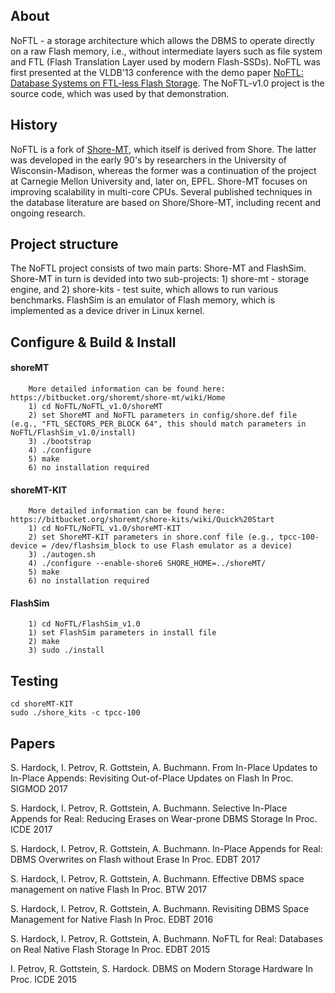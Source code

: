 ## About
NoFTL - a storage architecture which allows the DBMS to operate directly on a raw Flash memory, i.e., without intermediate layers such as file system and FTL (Flash Translation Layer used by modern Flash-SSDs). NoFTL was first presented at the VLDB'13 conference with the demo paper [NoFTL: Database Systems on FTL-less Flash Storage](http://www.vldb.org/pvldb/vol6/p1278-petrov.pdf). The NoFTL-v1.0 project is the source code, which was used by that demonstration. 

## History
NoFTL is a fork of [Shore-MT](https://bitbucket.org/shoremt/), which itself is derived from Shore. The latter was developed in the early 90's by researchers in the University of Wisconsin-Madison, whereas the former was a continuation of the project at Carnegie Mellon University and, later on, EPFL. Shore-MT focuses on improving scalability in multi-core CPUs. Several published techniques in the database literature are based on Shore/Shore-MT, including recent and ongoing research.
	

## Project structure
The NoFTL project consists of two main parts: Shore-MT and FlashSim. Shore-MT in turn is devided into two sub-projects: 1) shore-mt - storage engine, and 2) shore-kits - test suite, which allows to run various benchmarks. FlashSim is an emulator of Flash memory, which is implemented as a device driver in Linux kernel. 
	
	
## Configure & Build & Install
#### shoreMT
		More detailed information can be found here: https://bitbucket.org/shoremt/shore-mt/wiki/Home  
		1) cd NoFTL/NoFTL_v1.0/shoreMT
		2) set ShoreMT and NoFTL parameters in config/shore.def file (e.g., "FTL_SECTORS_PER_BLOCK 64", this should match parameters in NoFTL/FlashSim_v1.0/install)
		3) ./bootstrap
		4) ./configure
		5) make
		6) no installation required		
		
#### shoreMT-KIT
		More detailed information can be found here: https://bitbucket.org/shoremt/shore-kits/wiki/Quick%20Start
		1) cd NoFTL/NoFTL_v1.0/shoreMT-KIT
		2) set ShoreMT-KIT parameters in shore.conf file (e.g., tpcc-100-device = /dev/flashsim_block to use Flash emulator as a device)
		3) ./autogen.sh
		4) ./configure --enable-shore6 SHORE_HOME=../shoreMT/
		5) make
		6) no installation required
		
#### FlashSim
		1) cd NoFTL/FlashSim_v1.0
		1) set FlashSim parameters in install file
		2) make
		3) sudo ./install

## Testing
	cd shoreMT-KIT
	sudo ./shore_kits -c tpcc-100


## Papers
S. Hardock, I. Petrov, R. Gottstein, A. Buchmann.
From In-Place Updates to In-Place Appends: Revisiting Out-of-Place Updates on Flash
In Proc. SIGMOD 2017

S. Hardock, I. Petrov, R. Gottstein, A. Buchmann.
Selective In-Place Appends for Real: Reducing Erases on Wear-prone DBMS Storage
In Proc. ICDE 2017

S. Hardock, I. Petrov, R. Gottstein, A. Buchmann.
In-Place Appends for Real: DBMS Overwrites on Flash without Erase
In Proc. EDBT 2017

S. Hardock, I. Petrov, R. Gottstein, A. Buchmann.
Effective DBMS space management on native Flash
In Proc. BTW 2017

S. Hardock, I. Petrov, R. Gottstein, A. Buchmann.
Revisiting DBMS Space Management for Native Flash
In Proc. EDBT 2016

S. Hardock, I. Petrov, R. Gottstein, A. Buchmann.
NoFTL for Real: Databases on Real Native Flash Storage
In Proc. EDBT 2015 

I. Petrov, R. Gottstein, S. Hardock.
DBMS on Modern Storage Hardware
In Proc. ICDE 2015  
